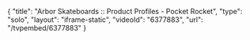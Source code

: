 {
    "title": "Arbor Skateboards :: Product Profiles - Pocket Rocket",
    "type": "solo",
    "layout": "iframe-static",
    "videoId": "6377883",
    "url": "\/tvpembed\/6377883"
}